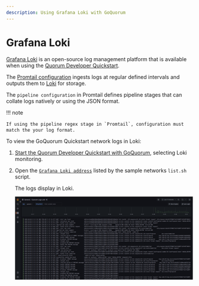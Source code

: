 ```yaml
---
description: Using Grafana Loki with GoQuorum
---
```


# Grafana Loki

[Grafana Loki] is an open-source log management platform that is available when using the
[Quorum Developer Quickstart](../../tutorials/quorum-dev-quickstart/index.md).

The [Promtail configuration] ingests logs at regular defined intervals and outputs them to [Loki] for storage.

The `pipeline configuration` in Promtail defines pipeline stages that can collate logs natively or using the JSON format.

!!! note

    If using the pipeline regex stage in `Promtail`, configuration must match the your log format.

To view the GoQuorum Quickstart network logs in Loki:

1. [Start the Quorum Developer Quickstart with GoQuorum](../../tutorials/quorum-dev-quickstart/using-the-quickstart.md),
    selecting Loki monitoring.
1. Open the [`Grafana Loki address`](http://localhost:3000/d/Ak6eXLsPxFemKYKEXfcH/quorum-logs-loki?orgId=1&var-app=quorum&var-search=&from=now-15m&to=now) listed
    by the sample networks `list.sh` script.

    The logs display in Loki.

    ![Loki logs](../../images/dashboard_grafana_loki.png)

<!-- Links -->
[Promtail configuration]: https://github.com/ConsenSys/quorum-dev-quickstart/blob/master/files/common/promtail/promtail.yml
[pipeline configuration]: https://github.com/ConsenSys/quorum-dev-quickstart/blob/master/files/common/promtail/promtail.yml
[Loki]: https://github.com/ConsenSys/quorum-dev-quickstart/blob/master/files/common/loki/loki.yml
[Grafana Loki]: https://grafana.com/oss/loki/
